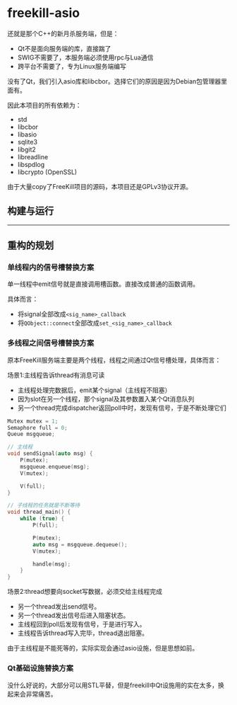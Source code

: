freekill-asio
===============

还就是那个C++的新月杀服务端，但是：

- Qt不是面向服务端的库，直接踹了
- SWIG不需要了，本服务端必须使用rpc与Lua通信
- 跨平台不需要了，专为Linux服务端编写

没有了Qt，我们引入asio库和libcbor。选择它们的原因是因为Debian包管理器里面有。

因此本项目的所有依赖为：

- std
- libcbor
- libasio
- sqlite3
- libgit2
- libreadline
- libspdlog
- libcrypto (OpenSSL)

由于大量copy了FreeKill项目的源码，本项目还是GPLv3协议开源。

构建与运行
------------

__________________

重构的规划
-------------

### 单线程内的信号槽替换方案

单一线程中emit信号就是直接调用槽函数。直接改成普通的函数调用。

具体而言：

- 将signal全部改成`<sig_name>_callback`
- 将`QObject::connect`全部改成`set_<sig_name>_callback`

### 多线程之间信号槽替换方案

原本FreeKill服务端主要是两个线程，线程之间通过Qt信号槽处理，具体而言：

场景1:主线程告诉thread有消息可读

- 主线程处理完数据后，emit某个signal（主线程不阻塞）
- 因为slot在另一个线程，那个signal及其参数置入某个Qt消息队列
- 另一个thread完成dispatcher返回poll中时，发现有信号，于是不断处理它们

```cpp
Mutex mutex = 1;
Semaphore full = 0;
Queue msgqueue;

// 主线程
void sendSignal(auto msg) {
    P(mutex);
    msgqueue.enqueue(msg);
    V(mutex);

    V(full);
}

// 子线程的任务就是不断等待
void thread_main() {
    while (true) {
        P(full);

        P(mutex);
        auto msg = msgqueue.dequeue();
        V(mutex);

        handle(msg);
    }
}
```

场景2:thread想要向socket写数据，必须交给主线程完成

- 另一个thread发出send信号。
- 另一个thread发出信号后进入阻塞状态。
- 主线程回到poll后发现有信号，于是进行写入。
- 主线程告诉thread写入完毕，thread退出阻塞。

由于主线程是不能死等的，实际实现会通过asio设施，但是思想如前。

### Qt基础设施替换方案

没什么好说的，大部分可以用STL平替，但是freekill中Qt设施用的实在太多，换起来会非常痛苦。
